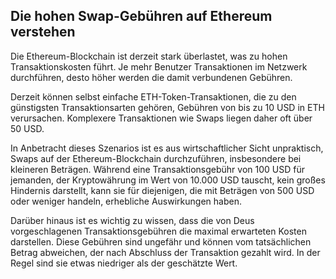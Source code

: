## Die hohen Swap-Gebühren auf Ethereum verstehen

Die Ethereum-Blockchain ist derzeit stark überlastet, was zu hohen Transaktionskosten führt. Je mehr Benutzer Transaktionen im Netzwerk durchführen, desto höher werden die damit verbundenen Gebühren.

Derzeit können selbst einfache ETH-Token-Transaktionen, die zu den günstigsten Transaktionsarten gehören, Gebühren von bis zu 10 USD in ETH verursachen. Komplexere Transaktionen wie Swaps liegen daher oft über 50 USD.

In Anbetracht dieses Szenarios ist es aus wirtschaftlicher Sicht unpraktisch, Swaps auf der Ethereum-Blockchain durchzuführen, insbesondere bei kleineren Beträgen. Während eine Transaktionsgebühr von 100 USD für jemanden, der Kryptowährung im Wert von 10.000 USD tauscht, kein großes Hindernis darstellt, kann sie für diejenigen, die mit Beträgen von 500 USD oder weniger handeln, erhebliche Auswirkungen haben.

Darüber hinaus ist es wichtig zu wissen, dass die von Deus vorgeschlagenen Transaktionsgebühren die maximal erwarteten Kosten darstellen. Diese Gebühren sind ungefähr und können vom tatsächlichen Betrag abweichen, der nach Abschluss der Transaktion gezahlt wird. In der Regel sind sie etwas niedriger als der geschätzte Wert.